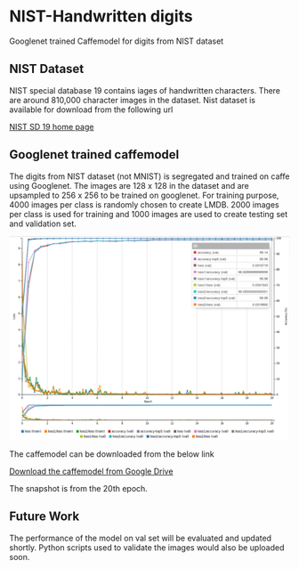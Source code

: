 # NIST-Handwritten digits
Googlenet trained Caffemodel for digits from NIST dataset

## NIST Dataset

NIST special database 19 contains iages of handwritten characters. There are around 810,000 character images in the dataset. Nist dataset is available for download from the following url

[NIST SD 19 home page](https://www.nist.gov/srd/nist-special-database-19)

## Googlenet trained caffemodel

The digits from NIST dataset (not MNIST) is segregated and trained on caffe using Googlenet. The images are 128 x 128 in the dataset and are upsampled to 256 x 256 to be trained on googlenet. For training purpose, 4000 images per class is randomly chosen to create LMDB. 2000 images per class is used for training and 1000 images are used to create testing set and validation set.

![Alt text](https://github.com/vj-1988/NIST-DIGITS/blob/master/Images/NIST-Digits.png "Training Accuracy and loss")


The caffemodel can be downloaded from the below link

[Download the caffemodel from Google Drive](https://drive.google.com/file/d/0B0LDJX3BuAYkNnV6XzRocUp5RzQ/view?usp=sharing)

The snapshot is from the 20th epoch.


## Future Work

The performance of the model on val set will be evaluated and updated shortly. Python scripts used to validate the images would also be uploaded soon.
